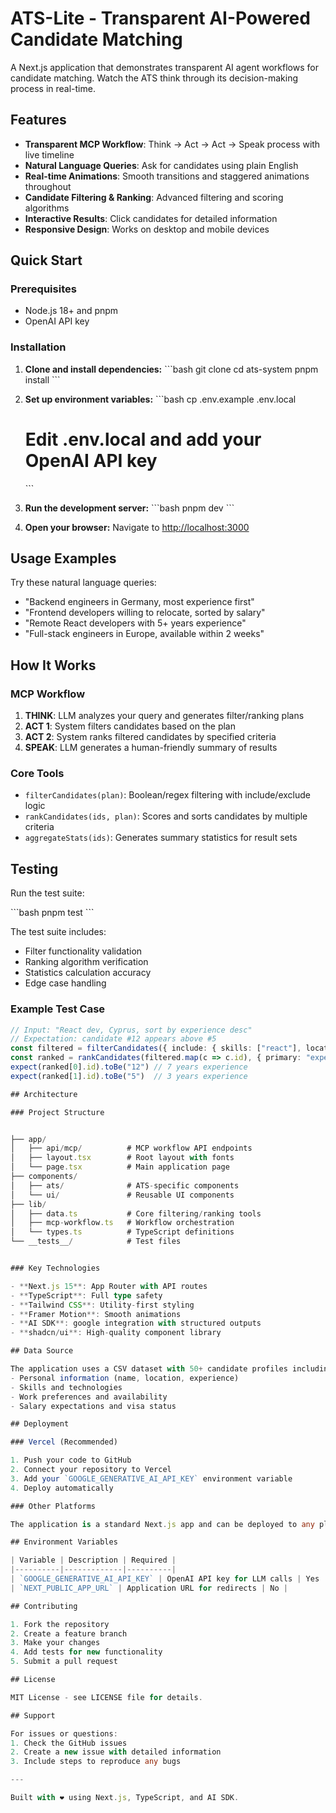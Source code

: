 # ATS-Lite - Transparent AI-Powered Candidate Matching

A Next.js application that demonstrates transparent AI agent workflows for candidate matching. Watch the ATS think through its decision-making process in real-time.

## Features

- **Transparent MCP Workflow**: Think → Act → Act → Speak process with live timeline
- **Natural Language Queries**: Ask for candidates using plain English
- **Real-time Animations**: Smooth transitions and staggered animations throughout
- **Candidate Filtering & Ranking**: Advanced filtering and scoring algorithms
- **Interactive Results**: Click candidates for detailed information
- **Responsive Design**: Works on desktop and mobile devices

## Quick Start

### Prerequisites

- Node.js 18+ and pnpm
- OpenAI API key

### Installation

1. **Clone and install dependencies:**
   \`\`\`bash
   git clone <your-repo-url>
   cd ats-system
   pnpm install
   \`\`\`

2. **Set up environment variables:**
   \`\`\`bash
   cp .env.example .env.local
   # Edit .env.local and add your OpenAI API key
   \`\`\`

3. **Run the development server:**
   \`\`\`bash
   pnpm dev
   \`\`\`

4. **Open your browser:**
   Navigate to [http://localhost:3000](http://localhost:3000)

## Usage Examples

Try these natural language queries:

- "Backend engineers in Germany, most experience first"
- "Frontend developers willing to relocate, sorted by salary"
- "Remote React developers with 5+ years experience"
- "Full-stack engineers in Europe, available within 2 weeks"

## How It Works

### MCP Workflow

1. **THINK**: LLM analyzes your query and generates filter/ranking plans
2. **ACT 1**: System filters candidates based on the plan
3. **ACT 2**: System ranks filtered candidates by specified criteria
4. **SPEAK**: LLM generates a human-friendly summary of results

### Core Tools

- `filterCandidates(plan)`: Boolean/regex filtering with include/exclude logic
- `rankCandidates(ids, plan)`: Scores and sorts candidates by multiple criteria
- `aggregateStats(ids)`: Generates summary statistics for result sets

## Testing

Run the test suite:

\`\`\`bash
pnpm test
\`\`\`

The test suite includes:
- Filter functionality validation
- Ranking algorithm verification
- Statistics calculation accuracy
- Edge case handling

### Example Test Case

 ```typescript
// Input: "React dev, Cyprus, sort by experience desc"
// Expectation: candidate #12 appears above #5
const filtered = filterCandidates({ include: { skills: ["react"], location: ["cyprus"] } })
const ranked = rankCandidates(filtered.map(c => c.id), { primary: "experience", order: "desc" })
expect(ranked[0].id).toBe("12") // 7 years experience
expect(ranked[1].id).toBe("5")  // 3 years experience

## Architecture

### Project Structure


├── app/
│   ├── api/mcp/          # MCP workflow API endpoints
│   ├── layout.tsx        # Root layout with fonts
│   └── page.tsx          # Main application page
├── components/
│   ├── ats/              # ATS-specific components
│   └── ui/               # Reusable UI components
├── lib/
│   ├── data.ts           # Core filtering/ranking tools
│   ├── mcp-workflow.ts   # Workflow orchestration
│   └── types.ts          # TypeScript definitions
└── __tests__/            # Test files


### Key Technologies

- **Next.js 15**: App Router with API routes
- **TypeScript**: Full type safety
- **Tailwind CSS**: Utility-first styling
- **Framer Motion**: Smooth animations
- **AI SDK**: google integration with structured outputs
- **shadcn/ui**: High-quality component library

## Data Source

The application uses a CSV dataset with 50+ candidate profiles including:
- Personal information (name, location, experience)
- Skills and technologies
- Work preferences and availability
- Salary expectations and visa status

## Deployment

### Vercel (Recommended)

1. Push your code to GitHub
2. Connect your repository to Vercel
3. Add your `GOOGLE_GENERATIVE_AI_API_KEY` environment variable
4. Deploy automatically

### Other Platforms

The application is a standard Next.js app and can be deployed to any platform supporting Node.js.

## Environment Variables

| Variable | Description | Required |
|----------|-------------|----------|
| `GOOGLE_GENERATIVE_AI_API_KEY` | OpenAI API key for LLM calls | Yes |
| `NEXT_PUBLIC_APP_URL` | Application URL for redirects | No |

## Contributing

1. Fork the repository
2. Create a feature branch
3. Make your changes
4. Add tests for new functionality
5. Submit a pull request

## License

MIT License - see LICENSE file for details.

## Support

For issues or questions:
1. Check the GitHub issues
2. Create a new issue with detailed information
3. Include steps to reproduce any bugs

---

Built with ❤️ using Next.js, TypeScript, and AI SDK.
